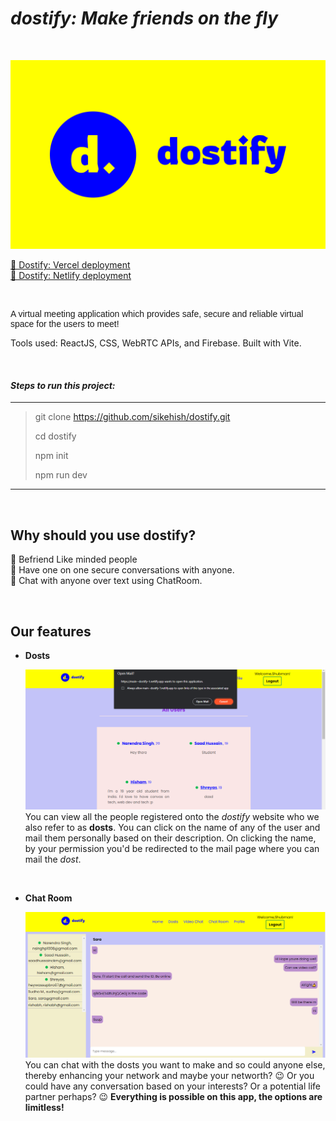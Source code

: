 # <span> **_dostify: Make friends on the fly_** </span>

<br>

![alt text](src/assets/faviconio-logo/logo.svg "dostify logo")

[🔗 Dostify: Vercel deployment](https://dostify.vercel.app/)<br>
[🔗 Dostify: Netlify deployment](https://main--dostify-1.netlify.app/)

<br>

<p style="font-family:Sans-serif">A virtual meeting application which provides safe, secure and reliable virtual space for the users to meet!</p>
<p>Tools used: ReactJS, CSS, WebRTC APIs, and Firebase. Built with Vite.</p>

<br>

#### _Steps to run this project:_

---

> git clone https://github.com/sikehish/dostify.git
>
> cd dostify
>
> npm init
>
> npm run dev

---

<br>

## **Why should you use dostify?**

<!-- --- -->

🤝 Befriend Like minded people <br>
🤝 Have one on one secure conversations with anyone. <br>
🤝 Chat with anyone over text using ChatRoom.

<br>

## **Our features**

<!-- --- -->

- **Dosts**

  ![alt text](src/assets/README/capture1.PNG "Dosts")
  You can view all the people registered onto the _dostify_ website who we also refer to as **dosts**. You can click on the name of any of the user and mail them personally based on their description. On clicking the name, by your permission you'd be redirected to the mail page where you can mail the _dost_.

<br>

- **Chat Room**

  ![alt text](src/assets/README/capture2.PNG "Dosts")
  You can chat with the dosts you want to make and so could anyone else, thereby enhancing your network and maybe your networth? 😉 Or you could have any conversation based on your interests? Or a potential life partner perhaps? 😉 **Everything is possible on this app, the options are limitless!**
